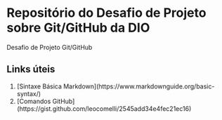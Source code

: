 # Repositório do Desafio de Projeto sobre Git/GitHub da DIO
Desafio de Projeto Git/GitHub

## Links úteis
<ol>
  <li>
    [Sintaxe Básica Markdown](https://www.markdownguide.org/basic-syntax/)
  </li>
  <li>
    [Comandos GitHub](https://gist.github.com/leocomelli/2545add34e4fec21ec16)
  </li>
</ol>
 

